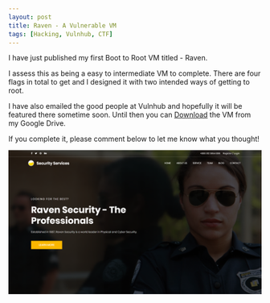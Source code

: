 ```yaml
---
layout: post
title: Raven - A Vulnerable VM
tags: [Hacking, Vulnhub, CTF]
---
```

I have just published my first Boot to Root VM titled - Raven. 

I assess this as being a easy to intermediate VM to complete. There are four flags in total to get and I designed it with two intended ways of getting to root. 

I have also emailed the good people at Vulnhub and hopefully it will be featured there sometime soon. Until then you can [Download](https://drive.google.com/open?id=1pCFv-OXmknLVluUu_8ZCDr1XYWPDfLxW) the VM from my Google Drive. 

If you complete it, please comment below to let me know what you thought! 

![](/img/raven.png)
